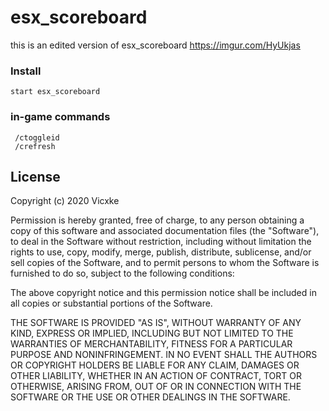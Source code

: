 # esx_scoreboard
 this is an edited version of esx_scoreboard
 https://imgur.com/HyUkjas
### Install
 ```
 start esx_scoreboard
 ```
### in-game commands
```
 /ctoggleid
 /crefresh
```

## License 
Copyright (c) 2020 Vicxke

Permission is hereby granted, free of charge, to any person obtaining a copy of this software and associated documentation files (the "Software"), to deal in the Software without restriction, including without limitation the rights to use, copy, modify, merge, publish, distribute, sublicense, and/or sell copies of the Software, and to permit persons to whom the Software is furnished to do so, subject to the following conditions:

The above copyright notice and this permission notice shall be included in all copies or substantial portions of the Software.

THE SOFTWARE IS PROVIDED "AS IS", WITHOUT WARRANTY OF ANY KIND, EXPRESS OR IMPLIED, INCLUDING BUT NOT LIMITED TO THE WARRANTIES OF MERCHANTABILITY, FITNESS FOR A PARTICULAR PURPOSE AND NONINFRINGEMENT. IN NO EVENT SHALL THE AUTHORS OR COPYRIGHT HOLDERS BE LIABLE FOR ANY CLAIM, DAMAGES OR OTHER LIABILITY, WHETHER IN AN ACTION OF CONTRACT, TORT OR OTHERWISE, ARISING FROM, OUT OF OR IN CONNECTION WITH THE SOFTWARE OR THE USE OR OTHER DEALINGS IN THE SOFTWARE.
